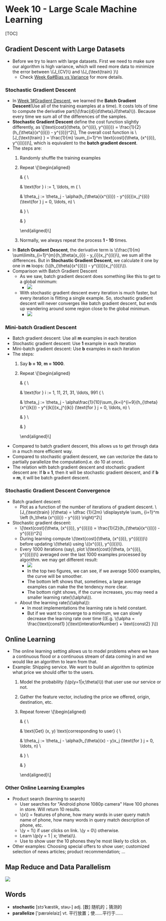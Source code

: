 # Week 10 - Large Scale Machine Learning

\[TOC\]

## Gradient Descent with Large Datasets

* Before we try to learn with large datasets. First we need to make sure our algorithm is high variance, which will need more data to minimize the error between \\(J_{CV}\\) and \\(J_{\text{train} }\\)
  * Check [Week 6a\#Bias vs Variance](https://github.com/erictt/computer-science-learning/tree/45369c0d39fdc857aef5617cf7c0c39db7e82b80/stanford-machine-learning/week-6a.html#bias-vs-variance) for more details.

### Stochastic Gradient Descent

* In [Week 1\#Gradient Descent](https://github.com/erictt/computer-science-learning/tree/45369c0d39fdc857aef5617cf7c0c39db7e82b80/stanford-machine-learning/week-1.html#gradient-descent), we learned the **Batch Gradient Descent**\(Use all of the training examples at a time\). It costs lots of time to compute the derivative part\(\\(\frac{d}{d\theta}J\(\theta\)\\)\). Because every time we sum all of the differences of the samples.
* **Stochastic Gradient Descent** define the cost function slightly differently, as \\[\text{cost}\(\theta, \(x^{\(i\)}, y^{\(i\)}\)\) = \frac{1}{2}\(h_{\theta}\(x^{\(i\)}\) - y^{\(i\)}\)^2\\], The overall cost function is \\[J_{\text{train} } = \frac{1}{m} \sum\_{i=1}^m \text{cost}\(\theta, \(x^{\(i\)}, y^{\(i\)}\)\)\\], which is equivalent to the **batch gradient descent**.
* The steps are: 
  1. Randomly shuffle the training examples
  2. Repeat \\[\begin{aligned}

      & { \

      &     \text{for } i := 1, \ldots, m { \

      &         \theta_j := \theta\_j - \alpha\(h_{\theta}\(x^{\(i\)}\) - y^{\(i\)}\)x\_j^{\(i\)}  \(\text{for } j = 0, \ldots, n\) \

      &     } \

      & }

      \end{aligned}\\]

  3. Normally, we always repeat the process **1 - 10** times.
* In **Batch Gradient Descent**, the derivative term is \\(\frac{1}{m} \sum\limits_{i=1}^{m}\(h_\theta\(x_{i}\) - y_{i}\)x_j^{\(i\)}\\), we sum all the differences. But in **Stochastic Gradient Descent**, we calculate it one by one in **m** loops: \(\\(\(h_{\theta}\(x^{\(i\)}\) - y^{\(i\)}\)x\_j^{\(i\)}\\)\).
* Comparison with Batch Gradient Descent
  * As we saw, batch gradient descent does something like this to get to a global minimum:
    * ![](../.gitbook/assets/15134129386186%20%281%29.jpg)
  * With stochastic gradient descent every iteration is much faster, but every iteration is flitting a single example. So, stochastic gradient descent will never converges like batch gradient descent, but ends up wandering around some region close to the global minimum.
    * ![](../.gitbook/assets/15134129600916.jpg)

### Mini-batch Gradient Descent

* Batch gradient descent: Use all **m** examples in each iteration 
* Stochastic gradient descent: Use **1** example in each iteration 
* Mini-batch gradient descent: Use **b** examples in each iteration
* The steps:
  1. Say **b = 10**, **m = 1000**.
  2. Repeat \\[\begin{aligned}

      & { \

      &     \text{for } i := 1, 11, 21, 31, \ldots, 991  { \

      &         \theta_j := \theta\_j - \alpha\frac{1}{10}\sum_{k=i}^{i+9}\(h\_{\theta}\(x^{\(k\)}\) - y^{\(k\)}\)x\_j^{\(k\)}  \(\text{for } j = 0, \ldots, n\) \

      &     } \

      & }

      \end{aligned}\\]
* Compared to batch gradient descent, this allows us to get through data in a much more efficient way.
* Compared to stochastic gradient descent, we can vectorize the data to partially parallelize the computation\(i.e. do 10 at once\).
* The relation with batch gradient descent and stochastic gradient descent are: If **b = 1**, then it will be stochastic gradient descent, and if **b = m**, it will be batch gradient descent.

### Stochastic Gradient Descent Convergence

* Batch gradient descent:
  * Plot as a function of the number of iterations of gradient descent. \\[J_{\text{train} }\(\theta\) = \dfrac {1}{2m} \displaystyle \sum_ {i=1}^m \left \(h\_\theta \(x^{\(i\)}\) - y^{\(i\)} \right\)^2\\]
* Stochastic gradient descent:
  * \\[\text{cost}\(\theta, \(x^{\(i\)}, y^{\(i\)}\)\) = \frac{1}{2}\(h\_{\theta}\(x^{\(i\)}\) - y^{\(i\)}\)^2\\]
  * During learning compute \\(\text{cost}\(\theta, \(x^{\(i\)}, y^{\(i\)}\)\)\\) before updating \\(\theta\\) using \\(\(x^{\(i\)}, y^{\(i\)}\)\\).
  * Every 1000 iterations \(say\), plot \\(\text{cost}\(\theta, \(x^{\(i\)}, y^{\(i\)}\)\)\\) averaged over the last 1000 examples processed by algorithm. we may get different result:
    * ![](../.gitbook/assets/15134141387345%20%281%29.jpg)
    * In the top two figures, we can see, if we average 5000 examples, the curve will be smoother.
    * The bottom left shows that, sometimes, a large average examples can make the the tendency more clear.
    * The bottom right shows, if the curve increases, you may need a smaller learning rate\(\\(\alpha\\)\).
  * About the learning rate\(\\(\alpha\\)\):
    * In most implementations the learning rate is held constant.
    * But if we want to converge to a minimum, we can slowly decrease the learning rate over time \(\(E.g. \\(\alpha = \frac{\text{const1} }{\text{interationNumber} + \text{const2} }\\)\)

## Online Learning

* The online learning setting allows us to model problems where we have a continuous flood or a continuous stream of data coming in and we would like an algorithm to learn from that.
* Example: Shipping service. We want to build an algorithm to optimize what price we should offer to the users.
  1. Model the probability \(\\(p\(y=1\|x;\theta\)\\)\) that user use our service or not.
  2. Gather the feature vector, including the price we offered, origin, destination, etc.
  3. Repeat forever \\[\begin{aligned}

      & { \

      &     \text{Get} \(x, y\) \text{corresponding to user} { \

      &         \theta_j := \theta\_j - \alpha\(h_{\theta}\(x\) - y\)x\_j  \(\text{for } j = 0, \ldots, n\) \

      &     } \

      & }

      \end{aligned}\\]

### Other Online Learning Examples

* Product search \(learning to search\) 
  * User searches for "Android phone 1080p camera" Have 100 phones in store. Will return 10 results.
  * \\(x\\) = features of phone, how many words in user query match name of phone, how many words in query match description of phone, etc.
  * \\(y = 1\\) if user clicks on link. \\(y = 0\\) otherwise.
  * Learn \\(p\(y = 1 \| x; \theta\)\\).
  * Use to show user the 10 phones they’re most likely to click on. 
* Other examples: Choosing special offers to show user; customized selection of news articles; product recommendation; …

## Map Reduce and Data Parallelism

![](../.gitbook/assets/15134178399063%20%281%29.jpg)

## Words

* **stochastic** \[stɔ'kæstik, stəu-\] adj. \[数\] 随机的；猜测的
* **parallelize** \['pærəlelaiz\] vt. 平行放置；使……平行于……

